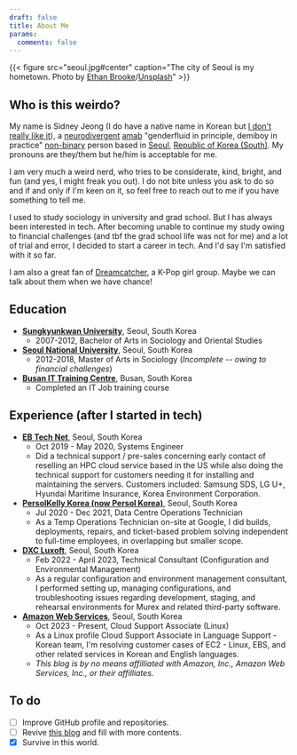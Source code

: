 ```yaml
---
draft: false
title: About Me
params:
  comments: false
---
```

{{< figure src="seoul.jpg#center" caption="The city of Seoul is my hometown. Photo by [Ethan Brooke](https://unsplash.com/@seoulinspired)/[Unsplash](https://unsplash.com)" >}}

## Who is this weirdo?

My name is Sidney Jeong (I do have a native name in Korean but [I don't really like it](https://en.wikipedia.org/wiki/Deadnaming)), a [neurodivergent](https://en.wikipedia.org/wiki/Neurodiversity) [amab](https://en.wikipedia.org/wiki/Sex_assignment) "genderfluid in principle, demiboy in practice" [non-binary](https://en.wikipedia.org/Non-binary_gender) person based in [Seoul](https://en.wikipedia.org/wiki/Seoul), [Republic of Korea (South)](https://en.wikipedia.org/wiki/South_Korea). My pronouns are they/them but he/him is acceptable for me.

I am very much a weird nerd, who tries to be considerate, kind, bright, and fun (and yes, I might freak you out). I do not bite unless you ask to do so and if and only if I'm keen on it, so feel free to reach out to me if you have something to tell me.

I used to study sociology in university and grad school. But I has always been interested in tech. After becoming unable to continue my study owing to financial challenges (and tbf the grad school life was not for me) and a lot of trial and error, I decided to start a career in tech. And I'd say I'm satisfied with it so far.

I am also a great fan of [Dreamcatcher](https://en.wikipedia.org/wiki/Dreamcatcher_(group)), a K-Pop girl group. Maybe we can talk about them when we have chance!

## Education

* [**Sungkyunkwan University**](https://www.skku.edu/eng/), Seoul, South Korea
  * 2007-2012, Bachelor of Arts in Sociology and Oriental Studies
* [**Seoul National University**](https://en.snu.ac.kr/), Seoul, South Korea
  * 2012-2018, Master of Arts in Sociology (_Incomplete -- owing to financial challenges_)
* [**Busan IT Training Centre**](https://www.busanit.ac.kr/), Busan, South Korea
  * Completed an IT Job training course

## Experience (after I started in tech)

* [**EB Tech Net**](http://ebtechnet.co.kr/), Seoul, South Korea
  * Oct 2019 - May 2020, Systems Engineer
  * Did a technical support / pre-sales concerning early contact of reselling an HPC cloud service based in the US while also doing the technical support for customers needing it for installing and maintaining the servers. Customers included: Samsung SDS, LG U+, Hyundai Maritime Insurance, Korea Environment Corporation.
* [**PersolKelly Korea (now Persol Korea)**](https://www.persolkr.com/), Seoul, South Korea
  * Jul 2020 - Dec 2021, Data Centre Operations Technician
  * As a Temp Operations Technician on-site at Google, I did builds, deployments, repairs, and ticket-based problem solving independent to full-time employees, in overlapping but smaller scope.
* [**DXC Luxoft**](https://www.luxoft.com/), Seoul, South Korea
  * Feb 2022 - April 2023, Technical Consultant (Configuration and Environmental Management)
  * As a regular configuration and environment management consultant, I performed setting up, managing configurations, and troubleshooting issues regarding development, staging, and rehearsal environments for Murex and related third-party software.
* [**Amazon Web Services**](https://aws.amazon.com/), Seoul, South Korea
  * Oct 2023 - Present, Cloud Support Associate (Linux)
  * As a Linux profile Cloud Support Associate in Language Support - Korean team, I'm resolving customer cases of EC2 - Linux, EBS, and other related services in Korean and English languages.
  * _This blog is by no means affilliated with Amazon, Inc., Amazon Web Services, Inc., or their affilliates._

## To do

* [ ] Improve GitHub profile and repositories.
* [ ] Revive [this blog](/) and fill with more contents.
* [x] Survive in this world.
